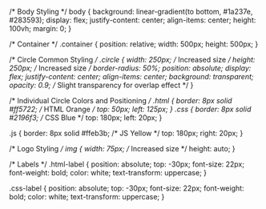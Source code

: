 <!-- <!DOCTYPE html>
<html lang="en">
<head>
    <meta charset="UTF-8">
    <meta name="viewport" content="width=device-width, initial-scale=1.0">
    <title>HTML, CSS, JS Venn Diagram</title>
    <link rel="stylesheet" href="styles.css">
</head>
<body>
    <div class="container">
        <div class="circle html">
            <img class="html-logo" src="./assest/html.png" alt="HTMLLogo">
            <span class="html-label">HTML</span>
        </div>
        <div class="circle css">
            <span class="css-label">CSS</span>
            <img class="css-logo" src="./assest/css.png" alt="CSS Logo">
        </div>
        <div class="circle js">
            <img class="java" src="./assest/javascript.png" alt="JavaScript Logo">
        </div>
    </div>
</body>
</html> -->



/* Body Styling */
body {
    background: linear-gradient(to bottom, #1a237e, #283593);
    display: flex;
    justify-content: center;
    align-items: center;
    height: 100vh;
    margin: 0;
}

/* Container */
.container {
    position: relative;
    width: 500px;
    height: 500px;
}

/* Circle Common Styling */
.circle {
    width: 250px;  /* Increased size */
    height: 250px; /* Increased size */
    border-radius: 50%;
    position: absolute;
    display: flex;
    justify-content: center;
    align-items: center;
    background: transparent;
    opacity: 0.9; /* Slight transparency for overlap effect */
}

/* Individual Circle Colors and Positioning */
.html {
    border: 8px solid #ff5722; /* HTML Orange */
    top: 50px;
    left: 125px;
}
.css {
    border: 8px solid #2196f3; /* CSS Blue */
    top: 180px;
    left: 20px;
}

.js {
    border: 8px solid #ffeb3b; /* JS Yellow */
    top: 180px;
    right: 20px;
}

/* Logo Styling */
img {
    width: 75px;  /* Increased size */
    height: auto;
}

/* Labels */
.html-label {
    position: absolute;
    top: -30px;
    font-size: 22px;
    font-weight: bold;
    color: white;
    text-transform: uppercase;
}

.css-label {
    position: absolute;
    top: -30px;
    font-size: 22px;
    font-weight: bold;
    color: white;
    text-transform: uppercase;
}